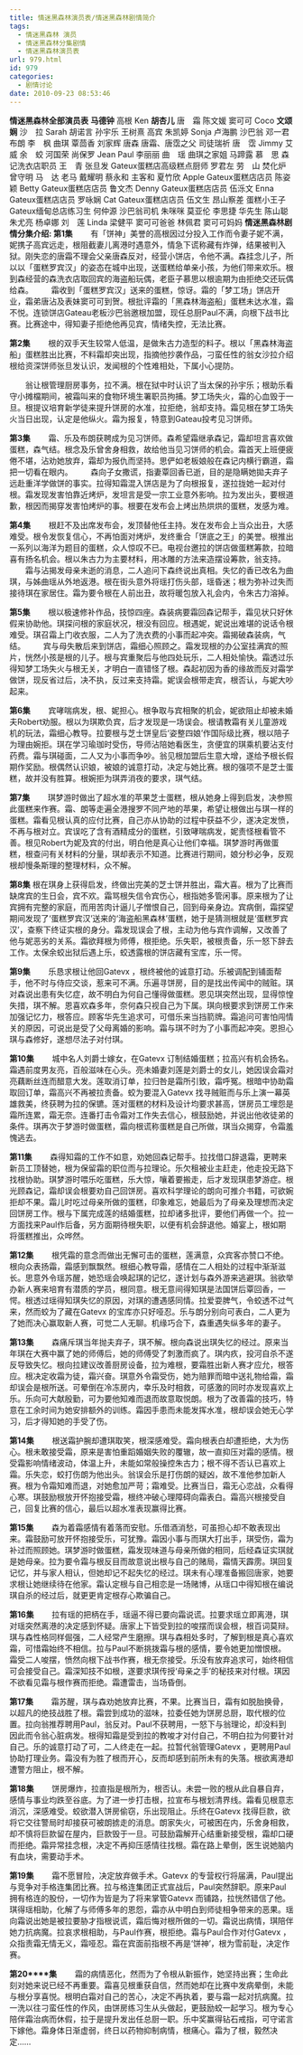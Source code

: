```yaml
---
title: 情迷黑森林演员表/情迷黑森林剧情简介
tags:
  - 情迷黑森林 演员
  - 情迷黑森林分集剧情
  - 情迷黑森林演员表
url: 979.html
id: 979
categories:
  - 剧情讨论
date: 2010-09-23 08:53:46
---
```


**情迷黑森林全部演员表** **马德钟** 高根 Ken **胡杏儿** 唐　霜 陈文媛 窦可可 Coco **文颂娴** 沙　拉 Sarah 胡诺言 孙宇乐 王树熹 高宾 朱凯婷 Sonja 卢海鹏 沙巴翁 邓一君 布朗 李　枫 曲琪 覃茴香 刘家辉 唐森 唐霜、唐霑之父 司徒瑞祈 唐　霑 Jimmy 艾　威 余　蛟 河国荣 尚保罗 Jean Paul 李丽丽 曲　瑶 曲琪之家姐 马蹄露 慕　思 森记洗衣店职员 王　青 张旦发 Gateux蛋糕店高级糕点厨师 罗君左 劳　山 焚化炉 曾守明 马　达 老马 戴耀明 蔡永和 主客和 夏竹欣 Apple Gateux蛋糕店店员 陈姿颖 Betty Gateux蛋糕店店员 鲁文杰 Denny Gateux蛋糕店店员 伍泺文 Enna Gateux蛋糕店店员 罗咏娴 Cat Gateux蛋糕店店员 伍文生 昂山察差 蛋糕小王子 Gateux缅甸总店练习生 何仲源 沙巴翁司机 朱咪咪 莫亚伦 李思捷 华先生 陈山聪 朱尤亮 杨卓娜 刘　莲 Linda 梁健平 窦可可爸爸 林佩君 窦可可妈妈 **情迷黑森林剧情分集介绍: 第1集** 　　有「饼神」美誉的高根因过分投入工作而令妻子妮不满，妮携子高宾远走，根阻截妻儿离港时遇意外，情急下谎称藏有炸弹，结果被判入狱。刚失恋的唐霜不理会父亲唐森反对，经营小饼店，令他不满。森挂念儿子，所以以「蛋糕罗宾汉」的姿态在城中出现，送蛋糕给单亲小孩，为他们带来欢乐。根到森经营的森洗衣店取回宾的海盗船玩偶，老臣子慕思以根逾期为由拒绝交还玩偶给森。 　　霜收到「蛋糕罗宾汉」送来的蛋糕，惊讶。霜的「梦工场」饼店开业，霜弟唐沾及表妹窦可可到贺。根批评霜的「黑森林海盗船」蛋糕未达水准，霜不悦。连锁饼店Gateau老板沙巴翁邀根加盟，现任总厨Paul不满，向根下战书比赛。比赛途中，得知妻子拒绝他再见宾，情绪失控，无法比赛。  
  
**第2集** 　　根的双手天生较常人低温，是做朱古力造型的料子。根以「黑森林海盗船」蛋糕胜出比赛，不料霜却突出现，指摘他抄袭作品，刁蛮任性的翁女沙拉介绍根给资深饼师张旦发认识，发闻根的个性难相处，下属小心提防。  
  
　　翁让根管理厨房事务，拉不满。根在狱中时认识了当太保的孙宇乐；根助乐看守小摊檔期间，被霜叫来的食物环境生署职员拘捕。梦工场失火，霜的心血毁于一旦。根提议培育新学徒来提升饼房的水准，拉拒绝，翁却支持。霜见根在梦工场失火当日出现，认定是他纵火。霜为报复，特意到Gateau投考见习饼师。  
  
**第3集** 　　霜、乐及布朗获聘成为见习饼师。森希望霜继承森记，霜却坦言喜欢做蛋糕，森气结。根念及乐曾舍身相救，故给他当见习饼师的机会。霜首天上班便疲倦不堪，沾劝她放弃，霜却为报仇而坚持。思俨如老板娘般在森记内横行霸道，霜把一切看在眼内。 　　森向子女撒谎，指妻覃回香已逝，目的是隐瞒她拋夫弃子远赴重洋学做饼的事实。拉得知霜混入饼店是为了向根报复，遂拉拢她一起对付根。霜发现发害怕靠近烤炉，发坦言是受一宗工业意外影响。拉为发出头，要根道歉，根因而揭穿发害怕烤炉的事。根要在发布会上烤出热烘烘的蛋糕，发感为难。  
  
**第4集** 　　根赶不及出席发布会，发顶替他任主持。发在发布会上当众出丑，大感难受。根令发恢复信心，不再怕面对烤炉，发终重合「饼底之王」的美誉。根推出一系列以海洋为题目的蛋糕，众人惊叹不已。电视台邀拉的饼店做蛋糕筹款，拉暗喜有扬名机会。根以朱古力为主要材料，用冰雕的方法来造摆设筹款，翁支持。 　　霜与沾揭发母亲未逝的消息，二人追问下森终说出真相。失忆的香已改名为曲琪，与姊曲瑶从外地返港。根在街头意外将瑶打伤头部，瑶昏迷；根为弥补过失而接待琪在家居住。霜为要令根在人前出丑，故将暖包放入礼会内，令朱古力溶掉。  
  
**第5集** 　　根以极速修补作品，技惊四座。森装病要霜回森记帮手，霜见状只好休假来协助他。琪探问根的家庭状况，根没有回应。根遇妮，妮说出难堪的说话令根难受。琪召霜上门收衣服，二人为了洗衣费的小事而起冲突。霜揭破森装病，气结。 　　宾与母失散后来到饼店，霜细心照顾之。霜发现根的办公室挂满宾的照片，恍然小孩是根的儿子。根与宾重聚后与他四处玩乐，二人相处愉快。霜透过乐得知梦工场失火与根无关，才明白一直错怪了根。森起初因为香的缘故而反对霜学做饼，现反省过后，决不执，反过来支持霜。妮误会根带走宾，根否认，与妮大吵起来。  
  
**第6集** 　　宾哮喘病发，根、妮担心。根争取与宾相聚的机会，妮欲阻止却被未婚夫Robert劝服。根以为琪欺负宾，后才发现是一场误会。根请教霜有关儿童游戏机的玩法，霜细心教导。拉要根与芝士饼皇后‘姿整四娘’作国际级比赛，根以陪子为理由婉拒。琪在学习瑜珈时受伤，导师沾陪她看医生，贪便宜的琪乘机要沾支付药费。霜与琪碰面，二人又为小事而争吵。翁见根加盟后生意大增，遂给予根长假期作奖励。根偶然认识娘，被娘的诚意打动，决定与她比赛。根的强项不是芝士蛋糕，故并没有胜算。根婉拒为琪弄消夜的要求，琪气结。  
  
**第7集** 　　琪梦游时做出了超水准的苹果芝士蛋糕，根从她身上得到启发，决参照此蛋糕来作赛。霜、朗等走遍全港搜罗不同产地的苹果，希望让根做出与琪一样的蛋糕。霜看见根认真的应付比赛，自己亦从协助的过程中获益不少，遂决定发愤，不再与根对立。宾误吃了含有酒精成分的蛋糕，引致哮喘病发，妮责怪根看管不善。根见Robert为妮及宾的付出，明白他是真心让他们幸福。琪梦游时再做蛋糕，根查问有关材料的分量，琪却表示不知道。比赛进行期间，娘分秒必争，反观根却慢条斯理的整理材料，众不解。  
  
**第8集** 根在琪身上获得启发，终做出完美的芝士饼并胜出，霜大喜。根为了比赛而缺席宾的生日会，宾不欢。霜骂根失信令宾伤心，根指她多管闲事。原来根为了让宾拥有完整的家庭，而用苦肉计逼儿子憎恨自己，回到母亲身边。宾病倒，霜探望期间发现了‘蛋糕罗宾汉’送来的‘海盗船黑森林’蛋糕，她于是猜测根就是‘蛋糕罗宾汉’，查察下终证实根的身分。霜发现误会了根，主动为他与宾作调解，又改善了他与妮恶劣的关系。霜欲拜根为师傅，根拒绝。乐失职，被根责备，乐一怒下辞去工作。太保余蛟出狱后遇上乐，蛟透露根的饼店藏有宝库，乐一愕。  
  
**第9集** 　　乐恳求根让他回Gatevx ，根终被他的诚意打动。乐被调配到铺面帮手，他不时与侍应交谈，惹来可不满。乐遍寻饼房，目的是找出传闻中的贼赃。琪对森说出患有失忆症，故不明白为何自己懂得做蛋糕。恩见琪突然出现，显得惊惶失措，琪不解。恩喜欢森多年，奈何森只视自己为下属。琪向根要求到饼房工作来加强记忆力，根答应。顾客华先生追求可，可借乐来当挡箭牌。霜追问可害怕闯情关的原因，可说出是受了父母离婚的影响。霜与琪不时为了小事而起冲突。恩担心琪与森修好，遂想尽法子对付琪。  
  
**第10集** 　　城中名人刘爵士嫁女，在Gatevx 订制结婚蛋糕；拉高兴有机会扬名。霜遇前度男友亮，百般滋味在心头。亮未婚妻刘莲是刘爵士的女儿，她因误会霜对亮藕断丝连而醋意大发。莲取消订单，拉归咎是霜所引致，霜呼冤。根暗中协助霜取回订单，霜高兴不再被拉责备。蛟为要混入Gatevx 找寻贼赃而与乐上演一幕英雄救美，终获聘为拉的保镳。莲对蛋糕的材料及设计均要求甚高，饼房员工埋怨是霜所连累，霜无奈。连番打击令霜对工作失去信心，根鼓励她，并说出他收徒弟的条件。琪再次于梦游时做蛋糕，霜向根谎称蛋糕是自己所做，琪当众揭穿，令霜羞愧逃去。  
  
**第11集** 　　森得知霜的工作不如意，劝她回森记帮手。拉找借口辞退霜，更聘来新员工顶替她，根为保留霜的职位而与拉理论。乐欠租被业主赶走，他走投无路下找根协助。琪梦游时喂乐吃蛋糕，乐大惊，嚷着要搬走，后才发现琪患梦游症。根光顾森记，霜却误会根要劝自己回饼房。喜欢科学理论的朗向可推介书籍，可欲婉拒却不果。霜儿时吃过母亲所做的蛋糕，印象难忘，她最后为了母亲及理想而决定回饼房工作。根与下属完成莲的结婚蛋糕，拉却诸多批评，要他们再做一个。拉一方面找来Paul作后备，另方面期待根失职，以便有机会辞退他。婚宴上，根如期将蛋糕推出，众哗然。  
  
**第12集** 　　根凭霜的意念而做出无懈可击的蛋糕，莲满意，众宾客亦赞口不绝。根向众表扬霜，霜感到飘飘然。根细心教导霜，感情在二人相处的过程中渐渐滋长。思意外令瑶苏醒，她恐瑶会唤起琪的记忆，遂计划与森外游来逃避琪。翁欲举办新人赛来培育有潜质的学员，根同意。根无意间得知琪是法国饼后覃回香，一愕。根透过瑶得知琪失忆的原因，对琪的遭遇感同情。拉爱耍脾气，令蛟透不过气来，然而蛟为了藏在Gatevx 的宝库亦只好哑忍。乐与朗分别向可表白，二人更为了她而决心赢取新人赛，可觉二人无聊。机缘巧合下，森重遇失纵多年的妻子。  
  
**第13集** 　　森痛斥琪当年抛夫弃子，琪不解。根向森说出琪失忆的经过。原来当年琪在大赛中赢了她的师傅后，她的师傅受了刺激而疯了。琪内疚，投河自杀不遂反导致失忆。根向拉建议改善厨房设备，拉为难根，要霜胜出新人赛才应允，根答应。根决定收霜为徒，霜兴奋。琪意外令霜受伤，她为赔罪而暗中送礼物给霜，霜却误会是根所送。可晕倒在冷冻房内，幸乐及时相救，可感激的同时亦发现喜欢上乐。乐向可大献殷勤，可为要他知难而退而故意取悦朗。根为了改善霜的技巧，特意在工余时间为她安排额外的训练。霜因手患而未能发挥水准，根却误会她无心学习，后才得知她的手受了伤。  
  
**第14集** 　　根送霜护腕却遭琪取笑，根深感难受。霜向根表白却遭拒绝，大为伤心。根未敢接受霜，原来是害怕重蹈婚姻失败的覆辙，故一直抑压对霜的感情。根受霜影响情绪波动，体温上升，未能如常般操控朱古力；根不得不否认已喜欢上霜。乐失恋，蛟打伤朗为他出头。翁误会乐是打伤朗的疑凶，故不准他参加新人赛。根为令霜知难而退，对她愈加严苛；霜难受。比赛当日，霜无心恋战，众看得心寒。琪鼓励根放开怀抱接受霜，根终冲破心理障碍向霜表白。霜高兴根接受自己，回复比赛的信心，最后以超水准表现赢得比赛。  
  
**第15集** 　　森为着霜感情有着落而安慰。乐借酒消愁，可虽担心却不敢表现出来。霜鼓励可放开怀抱接受乐，可犹豫。霜因小事与而琪大打出手，琪受伤，霜为补过而照顾她。琪梦游时做蛋糕，霜发现味道与母亲所做的相同，后经森证实琪就是她母亲。拉为要令霜与根反目而故意说出根与自己的赌局，霜情天霹雳。琪回复记忆，并与家人相认，但她却记不起失忆的经过。琪未有心理准备搬回唐家，她要求根让她继续待在他家。霜认定根与自己相恋是一场赌博，从瑶口中得知根在编说琪自杀的经过后，就更更肯定根存心欺骗自己。  
  
**第16集** 　　拉有瑶的把柄在手，瑶逼不得已要向霜说谎。拉要求瑶立即离港，琪对瑶突然离港的决定感到怀疑。唐家上下皆受到拉的唆摆而误会根，根百词莫辩。琪与森性格同样倔强，二人经常产生磨擦。琪与森相处多时，了解到根是真心喜欢霜，可惜霜始终不相信。拉与Paul不断挑拨霜与根的感情，要令她更加憎恨根。霜受二人唆摆，愤然向根下战书作赛，根无奈接受。乐没有放弃追求可，始终相信可会接受自己。霜深知技不如根，遂要求琪传授‘母亲之手’的秘技来对付根。琪因不欲看见霜与根作赛而拒绝。霜遭雷击，当场昏倒。  
  
**第17集** 　　霜苏醒，琪与森劝她放弃比赛，不果。比赛当日，霜有如脱胎换骨，以超凡的绝技战胜了根。霜尝到成功的滋味，拉委任她为饼房总厨，取代根的位置。拉向翁推荐聘用Paul，翁反对。Paul不获聘用，一怒下与翁理论，却没料到因此而令翁心脏病发。根得知霜是受到拉的教唆才对付自己，不明白拉为何要针对自己。乐的诚意打动了可，二人终走在一起。拉暂代翁管理Gatevx ，更聘用Paul协助打理业务。霜没有为胜了根而开心，反而却感到前所未有的失落。根欲离港却遭警方阻止，根不解。  
  
**第18集** 　　饼房爆炸，拉直指是根所为，根否认。未尝一败的根从此自暴自弃，感情与事业均跌至谷底。为了进一步打击根，拉宣布与根划清界线。霜看见根意志消沉，深感难受。蛟欲潜入饼房偷窃，乐出现阻止。乐终在Gatevx 找得巨款，欲将它交往警局时却接获可被朗掳走的消息。朗家失火，可被困在内，乐舍身相救，却不慎将巨款留在屋内，巨款毁于一旦。可鼓励霜解开心结重新接受根，霜却口硬而拒绝。霜异常挂念根，决定不再抑压感情往找根。霜在路上晕倒，医生说她脑内有血块，需要动手术。  
  
**第19集** 　　霜不愿冒险，决定放弃做手术。Gatevx 的专营权行将届满，Paul提出与竞争对手格连集团比赛。拉与格连集团正式宣战后，Paul突然辞职。原来Paul拥有格连的股份，一切作为皆是为了将来掌管Gatevx 而铺路，拉恍然错信了他。琪得瑶相助，化解了与师傅多年的恩怨，霜亦从中明白到师徒相争带来的恶果。瑶向霜说出她是被拉要胁才指根说谎，霜后悔对根所做的一切。霜说出病情，琪陪伴她力抗病魔。拉哀求根相助，与Paul作赛，根拒绝。霜与Paul合作对付Gatevx ，众指责霜无情无义，霜哑忍。霜在宾面前指根不再是‘饼神’，根为雪前耻，决定作赛。  
  
**第20****集** 　　霜的病情恶化，然而为了令根从新振作，她坚持出赛；生命此刻对她来说已经不再重要。霜喜见根重获自信，然而她却在比赛中发病晕倒，未能与根分享喜悦。根明白霜对自己的苦心，决定不再执着，要与霜一起对抗病魔。拉一洗以往刁蛮任性的作风，由饼房练习生从头做起，更鼓励蛟一起学习。根为专心陪伴霜治病而休假，拉于是提升发出任总厨一职。乐中奖赢得钻石戒指，可守诺言下嫁他。霜身体日渐虚弱，终日以药物抑制病情，根痛心。霜为了根，毅然决定……